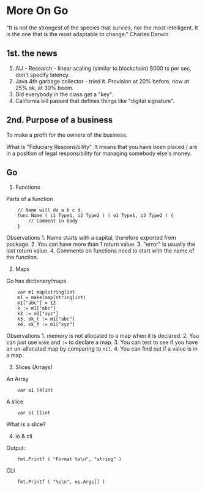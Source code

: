 More On Go
====================

"It is not the strongest of the species that survies, nor the most intelligent.
It is the one that is the most adaptable to change."
	Charles Darwin

1st. the news
-----------------

1. AU - Research - linear scaling (similar to blockchain) 8000 tx per sec, don't specify latency.
2. Java 4th garbage collector - tried it.  Provision at 20% before, now at 25% ok, at 30% boom.
3. Did everybody in the class get a "key".
4. California bill passed that defines things like "digital signature".



2nd. Purpose of a business
-------------------------

To make a profit for the owners of the business.

What is "Fiduciary Responsibility".  It means that you have been placed / are in a
position of legal responsibility for managing somebody else's money.



Go
-----------------

1. Functions

Parts of a function

```
	// Name will do a b c d.
	func Name ( i1 Type1, i2 Type2 ) ( o1 Type1, o2 Type2 ) {
		// Comment in body
	}
```

Observations
	1. Name starts with a capital, therefore exported from package.
	2. You can have more than 1 return value.
	3. "error" is usually the last return value.
	4. Comments on functions need to start with the name of the function.


2. Maps

Go has dictionary/maps

```
	var m1 map[string]int
	m1 = make(map[string]int)
	m1["abc"] = 12
	k := m1["abc"]
	k2 := m1["xyz"]
	k3, ok_t := m1["abc"]
	k4, ok_f := m1["xyz"]
```

Observations
	1. memory is not allocated to a map when it is declared.
	2. You can just use `make` and `:=` to declare a map.
	3. You can test to see if you have an un-allocated map by comparing to `nil`.
	4. You can find out if a value is in a map.

3. Slices (Arrays)

An Array

```
	var a1 [4]int
```

A slice

```
	var s1 []int
```

What is a slice?


4. io & cli

Output:

```
	fmt.Printf ( "Format %s\n", "string" )
```

CLI

```
	fmt.Printf ( "%s\n", os.Args[] )
```



